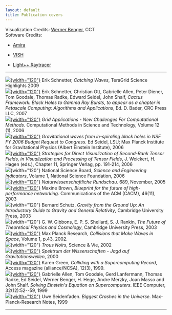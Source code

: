 ```yaml
---
layout: default
title: Publication covers
---
```

Visualization Credits: [Werner Benger](http://www.cct.lsu.edu/~werner/),
CCT\
Software Credits:

-   [Amira](http://amira.zib.de/)

<!-- -->

-   [VISH](http://vish.origo.ethz.ch)

<!-- -->

-   [Light++ Raytracer](http://www.photon.at/~werner/light/)

  ---------------------------------------------------------------------------- ---------------------------------------------------------------------------------------------------------------------------------------------------------------------------------------------------------------------------------------------------------------------------------------- --
  [![](TGHighlights.jpg){width="120"}](TGHighlights.jpg)                       Erik Schnetter, *Catching Waves*, TeraGrid Science Highlights 2009                                                                                                                                                                                                                       
  [![](PetascaleComputingBook.jpg){width="120"}](PetascaleComputingBook.jpg)   Erik Schnetter, Christian Ott, Gabrielle Allen, Peter Diener, Tom Goodale, Thomas Radke, Edward Seidel, John Shalf, *Cactus Framework: Black Holes to Gamma Ray Bursts, to appear as a chapter in Petascale Computing: Algorithms and Applications*, Ed. D. Bader, CRC Press LLC, 2007   
  [![](CompMethSciTech.jpg){width="120"}](CompMethSciTech.jpg)                 *Grid Applications - New Challenges For Computational Methods.* Computational Methods in Science and Technology, Volume 12 (1), 2006                                                                                                                                                     
  [![](nsffy2006budgetcover.jpg){width="120"}](nsffy2006budgetcover.jpg)       *Gravitational waves from in-spiraling black holes in NSF FY 2006 Budget Request to Congress.* Ed Seidel, LSU; Max Planck Institute for Gravitational Physics (Albert Einstein Institute), 2006                                                                                          
  [![](visprocessingtensor.jpg){width="120"}](visprocessingtensor.jpg)         *Strategies for Direct Visualization of Second-Rank Tensor Fields, in Visualization and Processing of Tensor Fields*, J. Weickert, H. Hagen (eds.), Chapter 11, Springer Verlag, pp. 191-214, 2006                                                                                       
  ![](mmcover.jpg){width="120"}                                                National Science Board, *Science and Engineering Indicators*, Volume 1, National Science Foundation, 2006                                                                                                                                                                                
  [![](NR689.jpg){width="120"}](NR689.jpg)                                     *Naturwissenschaftliche Rundschau.* 689, November, 2005                                                                                                                                                                                                                                  
  [![](ACMCommunications.jpg){width="120"}](ACMCommunications.jpg)             Maxine Brown, *Blueprint for the future of high-performance networking*. Communications of the ACM (CACM), 46(11), 2003                                                                                                                                                                  
  ![](Gravity.jpg){width="120"}                                                Bernard Schutz, *Gravity from the Ground Up: An Introductory Guide to Gravity and General Relativity*, Cambridge University Press, 2003                                                                                                                                                  
  ![](FutureTechPhysCosm.jpg){width="120"}                                     G. W. Gibbons, E. P. S. Shellard, S. J. Rankin, *The Future of Theoretical Physics and Cosmology*, Cambridge University Press, 2003                                                                                                                                                      
  [![](max-planck-research2.jpg){width="120"}](max-planck-research2.jpg)       Max Planck Research, *Collisions that Make Waves in Space*, Volume 1, p.43, 2002.                                                                                                                                                                                                        
  ![](ScienceVie.jpg){width="120"}                                             *Trous Noirs*, Science & Vie, 2002                                                                                                                                                                                                                                                       
  [![](spektrum.jpg){width="120"}](spektrum.jpg)                               *Spektrum der Wissenschaften - Jagd auf Gravitationswellen*, 2000                                                                                                                                                                                                                        
  [![](Access99.jpg){width="120"}](Access99.jpg)                               Karen Green, *Colliding with a Supercomputing Record*, Access magazine (alliance/NCSA), 12(3), 1999.                                                                                                                                                                                     
  [![](IEEEComputer.jpg){width="120"}](IEEEComputer.jpg)                       Gabrielle Allen, Tom Goodale, Gerd Lanfermann, Thomas Radke, Ed Seidel, Werner Benger, H. Hege, Andre Merzky, Joan Masso and John Shalf. *Solving Einstein\'s Equation on Supercomputers*. IEEE Computer, 32(12):52--59, 1999                                                            
  [![](MPR99.jpg){width="120"}](MPR99.jpg)                                     Uwe Seidenfaden. *Biggest Crashes in the Universe*. Max-Planck-Research Notes, 1999                                                                                                                                                                                                      
  ---------------------------------------------------------------------------- ---------------------------------------------------------------------------------------------------------------------------------------------------------------------------------------------------------------------------------------------------------------------------------------- --
